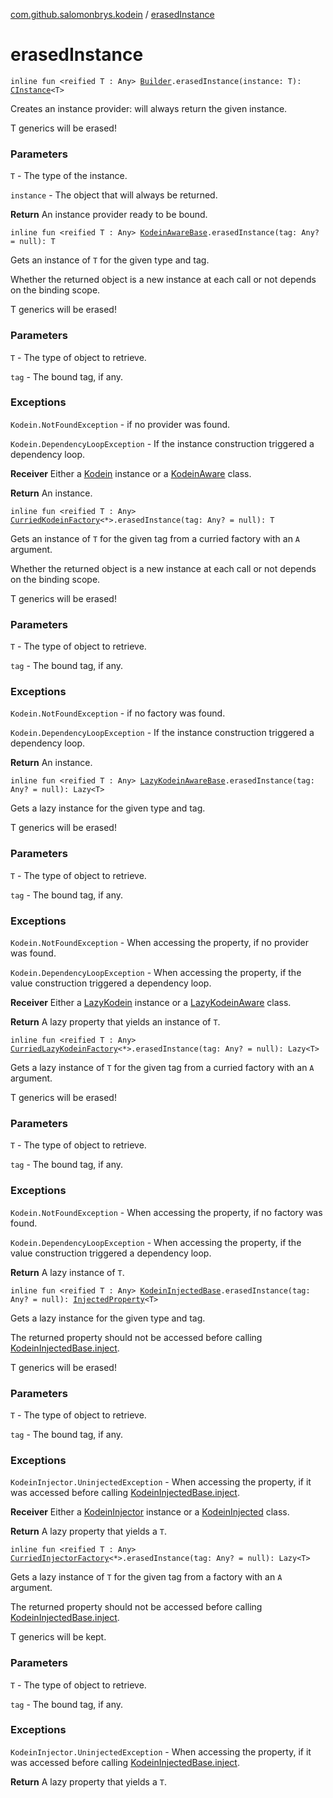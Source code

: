 [com.github.salomonbrys.kodein](index.md) / [erasedInstance](.)

# erasedInstance

`inline fun <reified T : Any> `[`Builder`](-kodein/-builder/index.md)`.erasedInstance(instance: T): `[`CInstance`](-c-instance/index.md)`<T>`

Creates an instance provider: will always return the given instance.

T generics will be erased!

### Parameters

`T` - The type of the instance.

`instance` - The object that will always be returned.

**Return**
An instance provider ready to be bound.

`inline fun <reified T : Any> `[`KodeinAwareBase`](-kodein-aware-base/index.md)`.erasedInstance(tag: Any? = null): T`

Gets an instance of `T` for the given type and tag.

Whether the returned object is a new instance at each call or not depends on the binding scope.

T generics will be erased!

### Parameters

`T` - The type of object to retrieve.

`tag` - The bound tag, if any.

### Exceptions

`Kodein.NotFoundException` - if no provider was found.

`Kodein.DependencyLoopException` - If the instance construction triggered a dependency loop.

**Receiver**
Either a [Kodein](-kodein/index.md) instance or a [KodeinAware](-kodein-aware.md) class.

**Return**
An instance.

`inline fun <reified T : Any> `[`CurriedKodeinFactory`](-curried-kodein-factory/index.md)`<*>.erasedInstance(tag: Any? = null): T`

Gets an instance of `T` for the given tag from a curried factory with an `A` argument.

Whether the returned object is a new instance at each call or not depends on the binding scope.

T generics will be erased!

### Parameters

`T` - The type of object to retrieve.

`tag` - The bound tag, if any.

### Exceptions

`Kodein.NotFoundException` - if no factory was found.

`Kodein.DependencyLoopException` - If the instance construction triggered a dependency loop.

**Return**
An instance.

`inline fun <reified T : Any> `[`LazyKodeinAwareBase`](-lazy-kodein-aware-base/index.md)`.erasedInstance(tag: Any? = null): Lazy<T>`

Gets a lazy instance for the given type and tag.

T generics will be erased!

### Parameters

`T` - The type of object to retrieve.

`tag` - The bound tag, if any.

### Exceptions

`Kodein.NotFoundException` - When accessing the property, if no provider was found.

`Kodein.DependencyLoopException` - When accessing the property, if the value construction triggered a dependency loop.

**Receiver**
Either a [LazyKodein](-lazy-kodein/index.md) instance or a [LazyKodeinAware](-lazy-kodein-aware.md) class.

**Return**
A lazy property that yields an instance of `T`.

`inline fun <reified T : Any> `[`CurriedLazyKodeinFactory`](-curried-lazy-kodein-factory/index.md)`<*>.erasedInstance(tag: Any? = null): Lazy<T>`

Gets a lazy instance of `T` for the given tag from a curried factory with an `A` argument.

T generics will be erased!

### Parameters

`T` - The type of object to retrieve.

`tag` - The bound tag, if any.

### Exceptions

`Kodein.NotFoundException` - When accessing the property, if no factory was found.

`Kodein.DependencyLoopException` - When accessing the property, if the value construction triggered a dependency loop.

**Return**
A lazy instance of `T`.

`inline fun <reified T : Any> `[`KodeinInjectedBase`](-kodein-injected-base/index.md)`.erasedInstance(tag: Any? = null): `[`InjectedProperty`](-injected-property/index.md)`<T>`

Gets a lazy instance for the given type and tag.

The returned property should not be accessed before calling [KodeinInjectedBase.inject](-kodein-injected-base/inject.md).

T generics will be erased!

### Parameters

`T` - The type of object to retrieve.

`tag` - The bound tag, if any.

### Exceptions

`KodeinInjector.UninjectedException` - When accessing the property, if it was accessed before calling [KodeinInjectedBase.inject](-kodein-injected-base/inject.md).

**Receiver**
Either a [KodeinInjector](-kodein-injector/index.md) instance or a [KodeinInjected](-kodein-injected.md) class.

**Return**
A lazy property that yields a `T`.

`inline fun <reified T : Any> `[`CurriedInjectorFactory`](-curried-injector-factory/index.md)`<*>.erasedInstance(tag: Any? = null): Lazy<T>`

Gets a lazy instance of `T` for the given tag from a factory with an `A` argument.

The returned property should not be accessed before calling [KodeinInjectedBase.inject](-kodein-injected-base/inject.md).

T generics will be kept.

### Parameters

`T` - The type of object to retrieve.

`tag` - The bound tag, if any.

### Exceptions

`KodeinInjector.UninjectedException` - When accessing the property, if it was accessed before calling [KodeinInjectedBase.inject](-kodein-injected-base/inject.md).

**Return**
A lazy property that yields a `T`.

